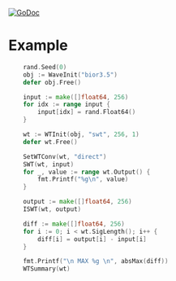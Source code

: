 [![GoDoc](https://godoc.org/github.com/xaionaro-go/wavelib?status.svg)](https://pkg.go.dev/github.com/xaionaro-go/wavelib?tab=doc)
# Example
```go
	rand.Seed(0)
	obj := WaveInit("bior3.5")
	defer obj.Free()

	input := make([]float64, 256)
	for idx := range input {
		input[idx] = rand.Float64()
	}

	wt := WTInit(obj, "swt", 256, 1)
	defer wt.Free()

	SetWTConv(wt, "direct")
	SWT(wt, input)
	for _, value := range wt.Output() {
		fmt.Printf("%g\n", value)
	}

	output := make([]float64, 256)
	ISWT(wt, output)

	diff := make([]float64, 256)
	for i := 0; i < wt.SigLength(); i++ {
		diff[i] = output[i] - input[i]
	}

	fmt.Printf("\n MAX %g \n", absMax(diff))
	WTSummary(wt)
```